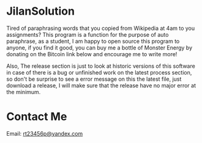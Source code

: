 # JilanSolution


Tired of paraphrasing words that you copied from Wikipedia at 4am to you assignments? This program is a function for the purpose of auto paraphrase, as a student, I am happy to open source this program to anyone, if you find it good, you can buy me a bottle of Monster Energy by donating on the Bitcoin link below and encourage me to write more!


Also, The release section is just to look at historic versions of this software in case of there is a bug or unfinished work on the latest process section, so don't be surprise to see a error message on this the latest file, just download a release, I will make sure that the release have no major error at the minimum.


# Contact Me
Email: rt23456p@yandex.com
